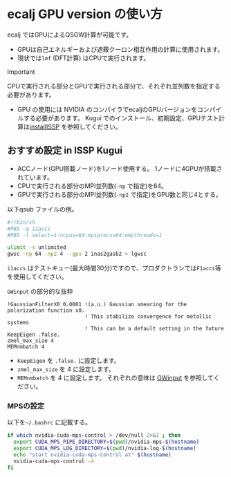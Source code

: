 # ecalj GPU version の使い方

ecalj ではGPUによるQSGW計算が可能です。
* GPUは自己エネルギーおよび遮蔽クーロン相互作用の計算に使用されます。
* 現状では`lmf` (DFT計算) はCPUで実行されます。
> [!IMPORTANT]
> CPUで実行される部分とGPUで実行される部分で、それぞれ並列数を指定する必要があります。

* GPU の使用には NVIDIA のコンパイラでecaljのGPUバージョンをコンパイルする必要があります。
Kugui でのインストール、初期設定、GPUテスト計算は[installISSP](../install/installISSP.md) を参照してください。

## おすすめ設定 in ISSP Kugui
* ACCノード(GPU搭載ノード)を1ノード使用する。 1ノードに4GPUが搭載されています。
* CPUで実行される部分のMPI並列数(`-np` で指定)を64。
* GPUで実行される部分のMPI並列数(`-np2` で指定)をGPU数と同じ4とする。

以下qsub ファイルの例。

```bash job.sh
#!/bin/sh
#PBS -q i1accs
#PBS -l select=1:ncpus=64:mpiprocs=64:ompthreads=1

ulimit -s unlimited
gwsc -np 64 -np2 4 --gpu 2 inas2gasb2 > lgwsc
```

`i1accs` はテストキュー(最大時間30分)ですので、プロダクトランでは`F1accs`等を使用してください。

`GWinput` の部分的な抜粋
```
!GaussianFilterX0 0.0001 !(a.u.) Gaussian smearing for the polarization function x0. 
                         ! This stabilize convergence for metallic systems
                         ! This can be a default setting in the future
KeepEigen .false.
zmel_max_size 4
MEMnmbatch 4
```

* `KeepEigen` を `.false.` に設定します。
* `zmel_max_size` を 4 に設定します。
* `MEMnmbatch` を 4 に設定します。
それぞれの意味は [GWinput](../manual/gwinput.md) を参照してください。

### MPSの設定

以下を`~/.bashrc` に記載する。
```bash ~/.bashrc
if which nvidia-cuda-mps-control > /dev/null 2>&1 ; then
  export CUDA_MPS_PIPE_DIRECTORY=$(pwd)/nvidia-mps-$(hostname)
  export CUDA_MPS_LOG_DIRECTORY=$(pwd)/nvidia-log-$(hostname)
  echo "start nvidia-cuda-mps-control at" $(hostname)
  nvidia-cuda-mps-control -d
fi
```

